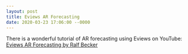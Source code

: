 ```yaml
---
layout: post
title: Eviews AR Forecasting
date: 2020-03-23 17:06:00 --0000
---
```


There is a wonderful tutorial of AR forecasting using Eviews on YouTube:
[Eviews AR Forecasting by Ralf Becker](https://www.youtube.com/watch?v=mJFznsBcf2g)
